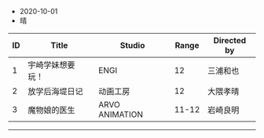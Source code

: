 - 2020-10-01
- 晴

ID|Title|Studio|Range|Directed by
---|---|---|---|---
1|宇崎学妹想要玩！|ENGI|12|三浦和也
2|放学后海堤日记|动画工房|12|大隈孝晴
3|魔物娘的医生|ARVO ANIMATION|11-12|岩崎良明

> 
---
